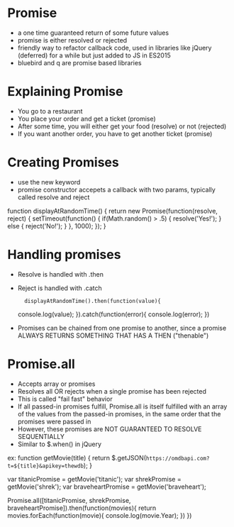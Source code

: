 # Promise

- a one time guaranteed return of some future values
- promise is either resolved or rejected
- friendly way to refactor callback code, used in libraries like jQuery (deferred) for a while but just added to JS in ES2015
- bluebird and q are promise based libraries

# Explaining Promise

- You go to a restaurant
- You place your order and get a ticket (promise)
- After some time, you will either get your food (resolve) or not (rejected)
- If you want another order, you have to get another ticket (promise)

# Creating Promises

- use the new keyword
- promise constructor accepets a callback with two params, typically called resolve and reject

<!-- after 1 sec, return either resolve or reject -->

function displayAtRandomTime() {
return new Promise(function(resolve, reject) {
setTimeout(function() {
if(Math.random() > .5) {
resolve('Yes!');
} else {
reject('No!');
}
}, 1000);
});
}

# Handling promises

- Resolve is handled with .then
- Reject is handled with .catch

      	displayAtRandomTime().then(function(value){

  console.log(value);
  }).catch(function(error){
  console.log(error);
  })

- Promises can be chained from one promise to another, since a promise ALWAYS RETURNS SOMETHING THAT HAS A THEN ("thenable")

# Promise.all

- Accepts array or promises
- Resolves all OR rejects when a single promise has been rejected
- This is called "fail fast" behavior
- If all passed-in promises fulfill, Promise.all is itself fulfilled with an array of the values from the passed-in promises, in the same order that the promises were passed in
- However, these promises are NOT GUARANTEED TO RESOLVE SEQUENTIALLY
- Similar to \$.when() in jQuery

ex:
function getMovie(title) {
return \$.getJSON(`https://omdbapi.com?t=${title}&apikey=thewdb`);
}

var titanicPromise = getMovie('titanic');
var shrekPromise = getMovie('shrek');
var braveheartPromise = getMovie('braveheart');

Promise.all([titanicPromise, shrekPromise, braveheartPromise]).then(function(movies){
return movies.forEach(function(movie){
console.log(movie.Year);
})
})
